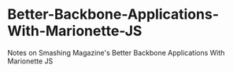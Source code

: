# Better-Backbone-Applications-With-Marionette-JS
Notes on Smashing Magazine's Better Backbone Applications With Marionette JS
